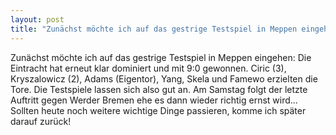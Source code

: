 ```yaml
---
layout: post
title: "Zunächst möchte ich auf das gestrige Testspiel in Meppen eingehen: Die Eintracht hat erneut klar dominiert und mit 9:0 gewonnen."
---
```


Zunächst möchte ich auf das gestrige Testspiel in Meppen eingehen: Die Eintracht hat erneut klar dominiert und mit 9:0 gewonnen. Ciric (3), Kryszalowicz (2), Adams (Eigentor), Yang, Skela und Famewo erzielten die Tore. Die Testspiele lassen sich also gut an. Am Samstag folgt der letzte Auftritt gegen Werder Bremen ehe es dann wieder richtig ernst wird...  
Sollten heute noch weitere wichtige Dinge passieren, komme ich später darauf zurück!
